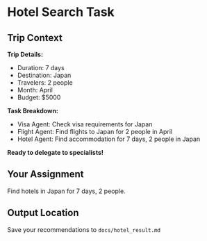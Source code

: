 # Hotel Search Task

## Trip Context
**Trip Details:**
- Duration: 7 days
- Destination: Japan
- Travelers: 2 people
- Month: April
- Budget: $5000

**Task Breakdown:**
- Visa Agent: Check visa requirements for Japan
- Flight Agent: Find flights to Japan for 2 people in April
- Hotel Agent: Find accommodation for 7 days, 2 people in Japan

**Ready to delegate to specialists!**

## Your Assignment
Find hotels in Japan for 7 days, 2 people.

## Output Location
Save your recommendations to `docs/hotel_result.md`
